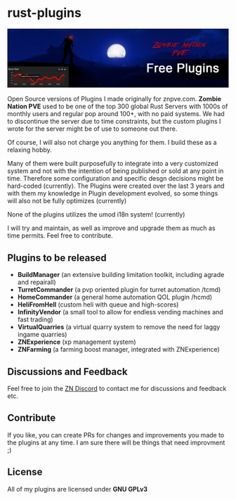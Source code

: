 # rust-plugins
![ZN Plugins](https://github.com/DocValerian/rust-plugins/blob/main/assets/ZNpve.png?raw=true)

Open Source versions of Plugins I made originally for znpve.com. **Zombie Nation PVE** used to be one of the top 300 global Rust Servers with 1000s of monthly 
users and regular pop around 100+, with no paid systems. We had to discontinue the server due to time constraints, but the custom plugins 
I wrote for the server might be of use to someone out there.

Of course, I will also not charge you anything for them. I build these as a relaxing hobby.

Many of them were built purposefully to integrate into a very customized system and not with the intention of being published or sold at any point in time.
Therefore some configuration and specific desgn decisions might be hard-coded (currently). 
The Plugins were created over the last 3 years and with them my knowledge in Plugin development evolved, so some things will also not be fully optimizes (currently)

None of the plugins utilizes the umod i18n system! (currently)

I will try and maintain, as well as improve and upgrade them as much as time permits. Feel free to contribute.

## Plugins to be released
- **BuildManager** (an extensive building limitation toolkit, including agrade and repairall)
- **TurretCommander** (a pvp oriented plugin for turret automation /tcmd)
- **HomeCommander** (a general home automation QOL plugin /hcmd)
- **HeliFromHell** (custom heli with queue and high-scores)
- **InfinityVendor** (a small tool to allow for endless vending machines and fast trading)
- **VirtualQuarries** (a virtual quarry system to remove the need for laggy ingame quarries)
- **ZNExperience** (xp management system)
- **ZNFarming** (a farming boost manager, integrated with ZNExperience)

## Discussions and Feedback
Feel free to join the [ZN Discord](https://discord.gg/8tkBFRjg3W) to contact me for discussions and feedback etc.


## Contribute
If you like, you can create PRs for changes and improvements you made to the plugins at any time. I am sure there will be things that need improvment ;)

## License
All of my plugins are licensed under **GNU GPLv3**